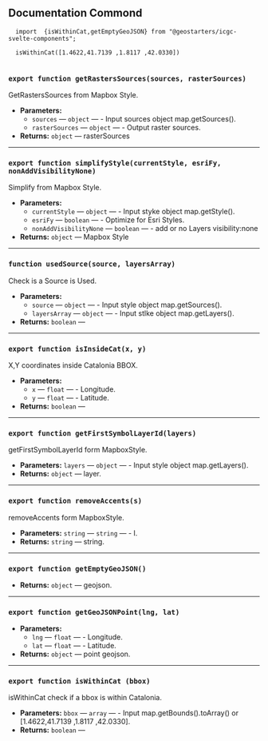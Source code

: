 ## Documentation Commond

```
  import  {isWithinCat,getEmptyGeoJSON} from "@geostarters/icgc-svelte-components";

  isWithinCat([1.4622,41.7139 ,1.8117 ,42.0330])
  
```

### `export function getRastersSources(sources, rasterSources)`

GetRastersSources from Mapbox Style.

 * **Parameters:**
   * `sources` — `object` — - Input sources object map.getSources().
   * `rasterSources` — `object` — - Output raster sources.
 * **Returns:** `object` — rasterSources
<hr>

### `export function simplifyStyle(currentStyle, esriFy, nonAddVisibilityNone)`

Simplify from Mapbox Style.

 * **Parameters:**
   * `currentStyle` — `object` — - Input styke object map.getStyle().
   * `esriFy` — `boolean` — - Optimize for Esri Styles.
   * `nonAddVisibilityNone` — `boolean` — -  add or  no Layers visibility:none
 * **Returns:** `object` — Mapbox Style
<hr>

### `function usedSource(source, layersArray)`

Check is a Source is Used.

 * **Parameters:**
   * `source` — `object` — - Input style object map.getSources().
   * `layersArray` — `object` — - Input stlke object map.getLayers().
 * **Returns:** `boolean` — 
<hr>

### `export function isInsideCat(x, y)`

X,Y coordinates inside Catalonia BBOX.

 * **Parameters:**
   * `x` — `float` — - Longitude.
   * `y` — `float` — - Latitude.
 * **Returns:** `boolean` — 
<hr>

### `export function getFirstSymbolLayerId(layers)`

getFirstSymbolLayerId form MapboxStyle.

 * **Parameters:** `layers` — `object` — - Input style object map.getLayers().
 * **Returns:** `object` — layer.
<hr>

### `export function removeAccents(s)`

removeAccents form MapboxStyle.

 * **Parameters:** `string` — `string` — - I.
 * **Returns:** `string` — string.
<hr>

### `export function getEmptyGeoJSON()`

 * **Returns:** `object` — geojson.
<hr>

### `export function getGeoJSONPoint(lng, lat)`

 * **Parameters:**
   * `lng` — `float` — - Longitude.
   * `lat` — `float` — - Latitude.
 * **Returns:** `object` — point geojson.
<hr>

### `export function isWithinCat (bbox)`

isWithinCat check if a bbox is within Catalonia.

 * **Parameters:** `bbox` — `array` — - Input map.getBounds().toArray() or [1.4622,41.7139 ,1.8117 ,42.0330].
 * **Returns:** `boolean` — 